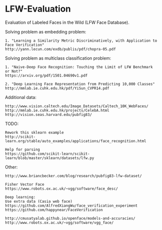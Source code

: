 # LFW-Evaluation
 Evaluation of Labeled Faces in the Wild (LFW Face Database).

Solving problem as embedding problem:
~~~
1. "Learning a Similarity Metric Discriminatively, with Application to Face Verification"
http://yann.lecun.com/exdb/publis/pdf/chopra-05.pdf
~~~

Solving problem as multiclass classification problem:
~~~
1. "Naive-Deep Face Recognition: Touching the Limit of LFW Benchmark or Not?"
https://arxiv.org/pdf/1501.04690v1.pdf

2. "Deep Learning Face Representation from Predicting 10,000 Classes"
http://mmlab.ie.cuhk.edu.hk/pdf/YiSun_CVPR14.pdf
~~~

Additional data:
~~~
http://www.vision.caltech.edu/Image_Datasets/Caltech_10K_WebFaces/
http://mmlab.ie.cuhk.edu.hk/projects/CelebA.html
http://vision.seas.harvard.edu/pubfig83/
~~~


TODO:
~~~
Rework this sklearn example 
http://scikit-learn.org/stable/auto_examples/applications/face_recognition.html

Help for parsing
https://github.com/scikit-learn/scikit-learn/blob/master/sklearn/datasets/lfw.py
~~~

Other:
~~~
http://www.briancbecker.com/blog/research/pubfig83-lfw-dataset/

Fisher Vector Face
https://www.robots.ox.ac.uk/~vgg/software/face_desc/

Deep learning:
Use extra data (Casia web face)
https://github.com/AlfredXiangWu/face_verification_experiment
https://github.com/happynear/FaceVerification

http://cmusatyalab.github.io/openface/models-and-accuracies/
http://www.robots.ox.ac.uk/~vgg/software/vgg_face/
~~~
